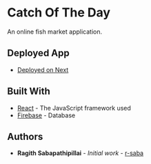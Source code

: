 # Catch Of The Day

An online fish market application.

## Deployed App
* [Deployed on Next](https://cotd.ragsab28.now.sh/)

## Built With

* [React](https://reactjs.org/) - The JavaScript framework used
* [Firebase](https://firebase.google.com/) - Database

## Authors

* **Ragith Sabapathipillai** - *Initial work* - [r-saba](https://github.com/r-saba)
